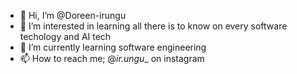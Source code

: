 - 👋 Hi, I’m @Doreen-irungu
- 👀 I’m interested in learning all there is to know on every software techology and AI tech
- 🌱 I’m currently learning software engineering 
- 📫 How to reach me;
  @_ir.ungu__ on instagram 
  

<!---
Doreen-irungu/Doreen-irungu is a ✨ special ✨ repository because its `README.md` (this file) appears on your GitHub profile.
You can click the Preview link to take a look at your changes.
--->
